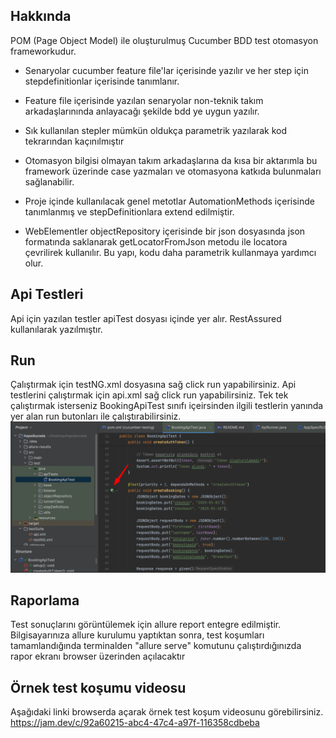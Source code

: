 ## Hakkında

POM (Page Object Model) ile oluşturulmuş Cucumber BDD test otomasyon frameworkudur.


-  Senaryolar cucumber feature file'lar içerisinde yazılır ve her step için stepdefinitionlar içerisinde tanımlanır.

-  Feature file içerisinde yazılan senaryolar non-teknik takım arkadaşlarınında anlayacağı şekilde bdd ye uygun yazılır.

-  Sık kullanılan stepler mümkün oldukça parametrik yazılarak kod tekrarından kaçınılmıştır

-  Otomasyon bilgisi olmayan takım arkadaşlarına da kısa bir aktarımla bu framework üzerinde case yazmaları ve otomasyona katkıda bulunmaları sağlanabilir.

-  Proje içinde kullanılacak genel metotlar AutomationMethods içerisinde tanımlanmış ve stepDefinitionlara extend edilmiştir.

-  WebElementler objectRepository içerisinde bir json dosyasında json formatında saklanarak getLocatorFromJson metodu ile locatora çevrilirek kullanılır. Bu yapı, kodu daha parametrik kullanmaya yardımcı olur. 

## Api Testleri
Api için yazılan testler apiTest dosyası içinde yer alır. RestAssured kullanılarak yazılmıştır.

## Run
Çalıştırmak için testNG.xml dosyasına sağ click run yapabilirsiniz.
Api testlerini çalıştırmak için api.xml sağ click run yapabilirsiniz. Tek tek çalıştırmak isterseniz BookingApiTest sınıfı içeirsinden ilgili testlerin yanında yer alan run butonları ile çalıştırabilirsiniz.
![img.png](img.png)

## Raporlama
Test sonuçlarını görüntülemek için allure report entegre edilmiştir. Bilgisayarınıza allure kurulumu yaptıktan sonra, test koşumları tamamlandığında
terminalden "allure serve" komutunu çalıştırdığınızda rapor ekranı browser üzerinden açılacaktır

## Örnek test koşumu videosu
Aşağıdaki linki browserda açarak örnek test koşum videosunu görebilirsiniz.
https://jam.dev/c/92a60215-abc4-47c4-a97f-116358cdbeba